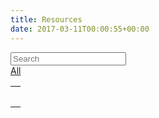 ```yaml
---
title: Resources
date: 2017-03-11T00:00:55+00:00
---
```


<div class="input-group input-group-lg">
    <span class="input-group-addon"><i class="glyphicon glyphicon-search"></i></span>
    <input type="text" id="resource-filter-input" class="form-control" placeholder="Search" data-bind="textInput: searchFilter" />

<span class="year-filters">
    <a href="javascript:void(0)"><div class="year-filter" data-bind="click: selectYear(null), css: { 'selected': !selectedYear() }">All</div></a>
    <!-- ko foreach:years -->
        <a href="javascript:void(0)"><div class="year-filter" data-bind="text: $data, click: $parent.selectYear, css: { 'selected': $parent.isSelectedYear($data) }"></div></a>
    <!-- /ko -->
</span>

</div>

<div>
    <table class="table resource-table" data-bind="foreach: filteredRecordings">
        <tr>
            <td>
                <div class="media">
		    <i class="mr-3" data-bind="attr: {title: category }, css: 'fas ' + (category == 'Recording' ? 'fa-music' : 'fa-file')"></i>
                    <div class="media-body">
                        <a data-bind="attr: {href: source, target: '_blank'}"><h5 class="media-heading" data-bind="text:displayName"></h5></a>
                        <div data-bind="text: tuneType + ', from ' + workshop + ' ' + year"></div>
                    </div>
                </div>
            </td>
        </tr>
    </table>
</div>
